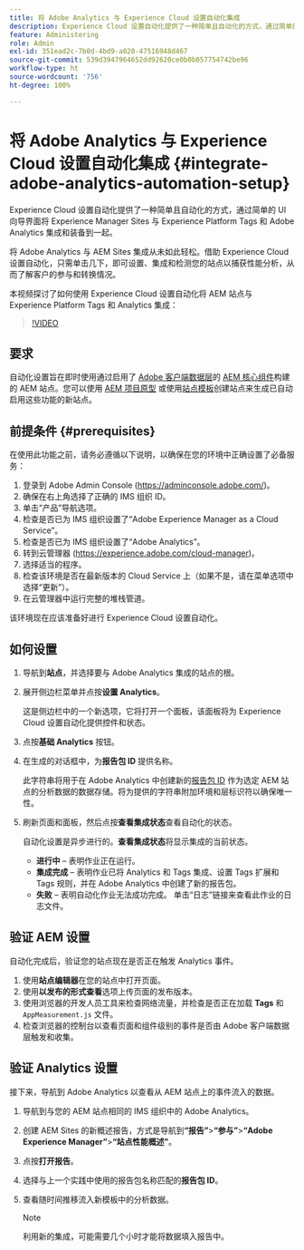 ```yaml
---
title: 将 Adobe Analytics 与 Experience Cloud 设置自动化集成
description: Experience Cloud 设置自动化提供了一种简单且自动化的方式，通过简单的 UI 向导界面将 Experience Manager Sites 与 Experience Platform Tags 和 Adobe Analytics 集成和装备到一起。了解如何在您自己的站点上使用自动化设置。
feature: Administering
role: Admin
exl-id: 351ead2c-7b0d-4bd9-a020-47516948d467
source-git-commit: 539d3947964652dd92620ce0b0b057754742be96
workflow-type: ht
source-wordcount: '756'
ht-degree: 100%

---
```


# 将 Adobe Analytics 与 Experience Cloud 设置自动化集成 {#integrate-adobe-analytics-automation-setup}

Experience Cloud 设置自动化提供了一种简单且自动化的方式，通过简单的 UI 向导界面将 Experience Manager Sites 与 Experience Platform Tags 和 Adobe Analytics 集成和装备到一起。

将 Adobe Analytics 与 AEM Sites 集成从未如此轻松。借助 Experience Cloud 设置自动化，只需单击几下，即可设置、集成和检测您的站点以捕获性能分析，从而了解客户的参与和转换情况。

本视频探讨了如何使用 Experience Cloud 设置自动化将 AEM 站点与 Experience Platform Tags 和 Analytics 集成：

>[!VIDEO](https://video.tv.adobe.com/v/345372/?quality=12)

## 要求

自动化设置旨在即时使用通过启用了 [Adobe 客户端数据层](https://experienceleague.adobe.com/docs/experience-manager-core-components/using/developing/data-layer/overview.html)的 [AEM 核心组件](https://experienceleague.adobe.com/docs/experience-manager-core-components/using/introduction.html)构建的 AEM 站点。您可以使用 [AEM 项目原型](https://experienceleague.adobe.com/docs/experience-manager-core-components/using/developing/archetype/overview.html) 或使用[站点模板](/help/journey-sites/quick-site/create-site.md)创建站点来生成已自动启用这些功能的新站点。

## 前提条件 {#prerequisites}

在使用此功能之前，请务必遵循以下说明，以确保在您的环境中正确设置了必备服务：

1. 登录到 Adobe Admin Console (https://adminconsole.adobe.com/)。
1. 确保在右上角选择了正确的 IMS 组织 ID。
1. 单击“产品”导航选项。
1. 检查是否已为 IMS 组织设置了“Adobe Experience Manager as a Cloud Service”。
1. 检查是否已为 IMS 组织设置了“Adobe Analytics”。
1. 转到云管理器 (https://experience.adobe.com/cloud-manager)。
1. 选择适当的程序。
1. 检查该环境是否在最新版本的 Cloud Service 上（如果不是，请在菜单选项中选择“更新”）。
1. 在云管理器中运行完整的堆栈管道。

该环境现在应该准备好进行 Experience Cloud 设置自动化。

## 如何设置

1. 导航到&#x200B;**站点**，并选择要与 Adobe Analytics 集成的站点的根。
1. 展开侧边栏菜单并点按&#x200B;**设置 Analytics**。

   这是侧边栏中的一个新选项，它将打开一个面板，该面板将为 Experience Cloud 设置自动化提供控件和状态。
1. 点按&#x200B;**基础 Analytics** 按钮。
1. 在生成的对话框中，为&#x200B;**报告包 ID** 提供名称。

   此字符串将用于在 Adobe Analytics 中创建新的[报告包 ID](https://experienceleague.adobe.com/docs/analytics/admin/manage-report-suites/new-report-suite/t-create-a-report-suite.html?lang=zh-Hans) 作为选定 AEM 站点的分析数据的数据存储。将为提供的字符串附加环境和层标识符以确保唯一性。

1. 刷新页面和面板，然后点按&#x200B;**查看集成状态**&#x200B;查看自动化的状态。

   自动化设置是异步进行的。**查看集成状态**&#x200B;将显示集成的当前状态。

   * **进行中** – 表明作业正在运行。
   * **集成完成** – 表明作业已将 Analytics 和 Tags 集成、设置 Tags 扩展和 Tags 规则，并在 Adobe Analytics 中创建了新的报告包。
   * **失败** – 表明自动化作业无法成功完成。 单击“日志”链接来查看此作业的日志文件。

## 验证 AEM 设置

自动化完成后，验证您的站点现在是否正在触发 Analytics 事件。

1. 使用&#x200B;**站点编辑器**&#x200B;在您的站点中打开页面。
1. 使用&#x200B;**以发布的形式查看**&#x200B;选项上传页面的发布版本。
1. 使用浏览器的开发人员工具来检查网络流量，并检查是否正在加载 **Tags** 和 `AppMeasurement.js` 文件。
1. 检查浏览器的控制台以查看页面和组件级别的事件是否由 Adobe 客户端数据层触发和收集。

## 验证 Analytics 设置

接下来，导航到 Adobe Analytics 以查看从 AEM 站点上的事件流入的数据。

1. 导航到与您的 AEM 站点相同的 IMS 组织中的 Adobe Analytics。
1. 创建 AEM Sites 的新概述报告，方式是导航到&#x200B;**“报告”**>**“参与”**>**“Adobe Experience Manager”**>**“站点性能概述”**。
1. 点按&#x200B;**打开报告**。
1. 选择与上一个实践中使用的报告包名称匹配的&#x200B;**报告包 ID**。
1. 查看随时间推移流入新模板中的分析数据。

   >[!NOTE]
   >
   > 利用新的集成，可能需要几个小时才能将数据填入报告中。
